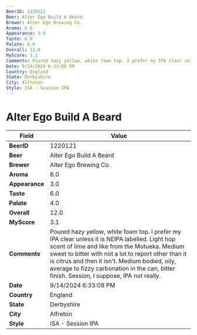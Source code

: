 ```yaml
---
BeerID: 1220121
Beer: Alter Ego Build A Beard
Brewer: Alter Ego Brewing Co.
Aroma: 6.0
Appearance: 3.0
Taste: 6.0
Palate: 4.0
Overall: 12.0
MyScore: 3.1
Comments: Poured hazy yellow, white foam top. I prefer my IPA clear unless it is NEIPA labelled. Light hop scent of lime and like from the Motueka. Medium sweet to bitter with not a lot to report other than it is citrus and then it isn't. Medium bodied, oily, average to fizzy carbonation in the can, bitter finish. Session, I suppose, IPA not really.
Date: 9/14/2024 6:33:08 PM
Country: England
State: Derbyshire
City: Alfreton
Style: ISA - Session IPA
---
```


# Alter Ego Build A Beard

| Field         | Value |
|---------------|-------|
| **BeerID** | 1220121 |
| **Beer** | Alter Ego Build A Beard |
| **Brewer** | Alter Ego Brewing Co. |
| **Aroma** | 6.0 |
| **Appearance** | 3.0 |
| **Taste** | 6.0 |
| **Palate** | 4.0 |
| **Overall** | 12.0 |
| **MyScore** | 3.1 |
| **Comments** | Poured hazy yellow, white foam top. I prefer my IPA clear unless it is NEIPA labelled. Light hop scent of lime and like from the Motueka. Medium sweet to bitter with not a lot to report other than it is citrus and then it isn't. Medium bodied, oily, average to fizzy carbonation in the can, bitter finish. Session, I suppose, IPA not really. |
| **Date** | 9/14/2024 6:33:08 PM |
| **Country** | England |
| **State** | Derbyshire |
| **City** | Alfreton |
| **Style** | ISA - Session IPA |

